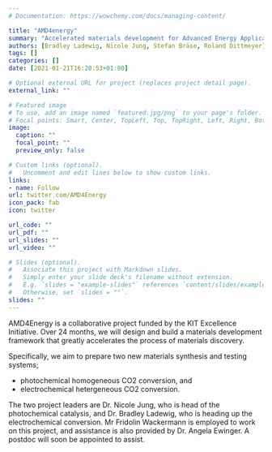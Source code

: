 ```yaml
---
# Documentation: https://wowchemy.com/docs/managing-content/

title: "AMD4energy"
summary: "Accelerated materials development for Advanced Energy Applications"
authors: [Bradley Ladewig, Nicole Jung, Stefan Bräse, Roland Dittmeyer]
tags: []
categories: []
date: [2021-01-21T16:20:53+01:00]

# Optional external URL for project (replaces project detail page).
external_link: ""

# Featured image
# To use, add an image named `featured.jpg/png` to your page's folder.
# Focal points: Smart, Center, TopLeft, Top, TopRight, Left, Right, BottomLeft, Bottom, BottomRight.
image:
  caption: ""
  focal_point: ""
  preview_only: false

# Custom links (optional).
#   Uncomment and edit lines below to show custom links.
links:
- name: Follow
url: twitter.com/AMD4Energy
icon_pack: fab
icon: twitter

url_code: ""
url_pdf: ""
url_slides: ""
url_video: ""

# Slides (optional).
#   Associate this project with Markdown slides.
#   Simply enter your slide deck's filename without extension.
#   E.g. `slides = "example-slides"` references `content/slides/example-slides.md`.
#   Otherwise, set `slides = ""`.
slides: ""
---
```

AMD4Energy is a collaborative project funded by the KIT Excellence Initiative. Over 24 months, we will design and build a materials development framework that greatly accelerates the process of materials discovery.

Specifically, we aim to prepare two new materials synthesis and testing systems;
- photochemical homogeneous CO2 conversion, and
- electrochemical hetergeneous CO2 conversion.

The two project leaders are Dr. Nicole Jung, who is head of the photochemical catalysis, and Dr. Bradley Ladewig, who is heading up the electrochemical conversion. Mr Fridolin Wackermann is employed to work on this project, and assistance is also provided by Dr. Angela Ewinger. A postdoc will soon be appointed to assist.
